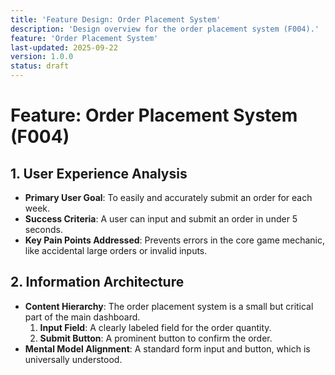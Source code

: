 ```yaml
---
title: 'Feature Design: Order Placement System'
description: 'Design overview for the order placement system (F004).'
feature: 'Order Placement System'
last-updated: 2025-09-22
version: 1.0.0
status: draft
---
```


# Feature: Order Placement System (F004)

## 1. User Experience Analysis

- **Primary User Goal**: To easily and accurately submit an order for each week.
- **Success Criteria**: A user can input and submit an order in under 5 seconds.
- **Key Pain Points Addressed**: Prevents errors in the core game mechanic, like accidental large orders or invalid inputs.

## 2. Information Architecture

- **Content Hierarchy**: The order placement system is a small but critical part of the main dashboard.
    1.  **Input Field**: A clearly labeled field for the order quantity.
    2.  **Submit Button**: A prominent button to confirm the order.
- **Mental Model Alignment**: A standard form input and button, which is universally understood.
